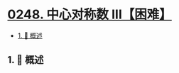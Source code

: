 # [0248. 中心对称数 III【困难】](https://github.com/tnotesjs/TNotes.leetcode/tree/main/notes/0248.%20%E4%B8%AD%E5%BF%83%E5%AF%B9%E7%A7%B0%E6%95%B0%20III%E3%80%90%E5%9B%B0%E9%9A%BE%E3%80%91)

<!-- region:toc -->

- [1. 📝 概述](#1--概述)

<!-- endregion:toc -->

## 1. 📝 概述

